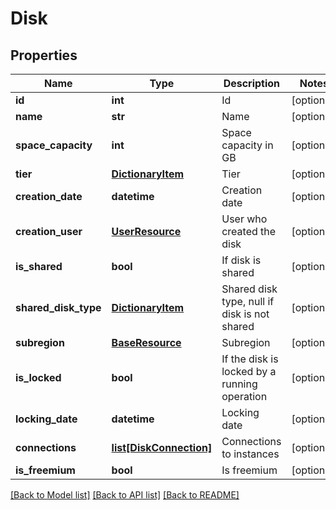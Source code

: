 # Disk

## Properties
Name | Type | Description | Notes
------------ | ------------- | ------------- | -------------
**id** | **int** | Id | [optional] 
**name** | **str** | Name | [optional] 
**space_capacity** | **int** | Space capacity in GB | [optional] 
**tier** | [**DictionaryItem**](DictionaryItem.md) | Tier | [optional] 
**creation_date** | **datetime** | Creation date | [optional] 
**creation_user** | [**UserResource**](UserResource.md) | User who created the disk | [optional] 
**is_shared** | **bool** | If disk is shared | [optional] 
**shared_disk_type** | [**DictionaryItem**](DictionaryItem.md) | Shared disk type, null if disk is not shared | [optional] 
**subregion** | [**BaseResource**](BaseResource.md) | Subregion | [optional] 
**is_locked** | **bool** | If the disk is locked by a running operation | [optional] 
**locking_date** | **datetime** | Locking date | [optional] 
**connections** | [**list[DiskConnection]**](DiskConnection.md) | Connections to instances | [optional] 
**is_freemium** | **bool** | Is freemium | [optional] 

[[Back to Model list]](../README.md#documentation-for-models) [[Back to API list]](../README.md#documentation-for-api-endpoints) [[Back to README]](../README.md)



